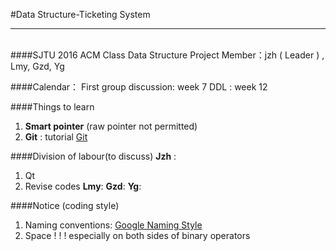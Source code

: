 #Data Structure-Ticketing System
****
<br>
####SJTU 2016 ACM Class Data Structure Project
Member：jzh ( Leader ) , Lmy, Gzd, Yg
<br>

####Calendar：
First group discussion: week 7
DDL  :   week 12

####Things to learn
1. **Smart pointer** (raw pointer not permitted)
2. **Git** : tutorial [Git](http://www.liaoxuefeng.com/wiki/0013739516305929606dd18361248578c67b8067c8c017b000) 

####Division of labour(to discuss)
**Jzh** : 
1. Qt
2. Revise codes
**Lmy**:
**Gzd**:
**Yg**:

####Notice (coding style)
1. Naming conventions: 
[Google Naming Style](http://zh-google-styleguide.readthedocs.io/en/latest/google-cpp-styleguide/naming/) 
2. Space ! ! ! especially on both sides of binary operators